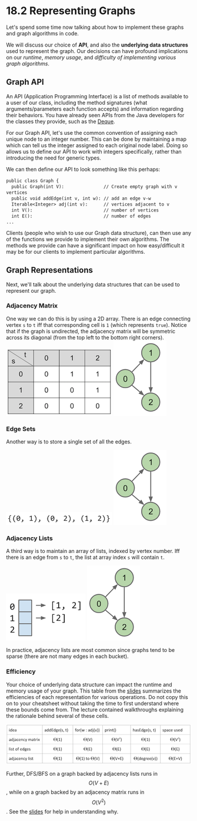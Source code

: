 # 18.2 Representing Graphs

Let's spend some time now talking about how to implement these graphs and graph algorithms in code.

We will discuss our choice of **API**, and also the **underlying data structures** used to represent the graph. Our decisions can have profound implications on our _runtime_, _memory usage_, and _difficulty of implementing various graph algorithms_.

## Graph API

An API \(Application Programming Interface\) is a list of methods available to a user of our class, including the method signatures \(what arguments/parameters each function accepts\) and information regarding their behaviors. You have already seen APIs from the Java developers for the classes they provide, such as the [Deque](https://docs.oracle.com/en/java/javase/11/docs/api/java.base/java/util/Deque.html).

For our Graph API, let's use the common convention of assigning each unique node to an integer number. This can be done by maintaining a map which can tell us the integer assigned to each original node label. Doing so allows us to define our API to work with integers specifically, rather than introducing the need for generic types.

We can then define our API to look something like this perhaps:

```text
public class Graph {
  public Graph(int V):               // Create empty graph with v vertices
  public void addEdge(int v, int w): // add an edge v-w
  Iterable<Integer> adj(int v):      // vertices adjacent to v
  int V():                           // number of vertices
  int E():                           // number of edges
...
```

Clients \(people who wish to use our Graph data structure\), can then use any of the functions we provide to implement their own algorithms. The methods we provide can have a significant impact on how easy/difficult it may be for our clients to implement particular algorithms.

## Graph Representations

Next, we'll talk about the underlying data structures that can be used to represent our graph.

### Adjacency Matrix

One way we can do this is by using a 2D array. There is an edge connecting vertex `s` to `t` iff that corresponding cell is `1` \(which represents `true`\). Notice that if the graph is undirected, the adjacency matrix will be symmetric across its diagonal \(from the top left to the bottom right corners\). ![](../.gitbook/assets/Screen%20Shot%202019-03-27%20at%201.58.11%20AM.png) ![](../.gitbook/assets/Screen%20Shot%202019-03-27%20at%202.03.44%20AM.png)

### Edge Sets

Another way is to store a single set of all the edges.

![](../.gitbook/assets/Screen%20Shot%202019-03-27%20at%202.03.36%20AM.png) ![](../.gitbook/assets/Screen%20Shot%202019-03-27%20at%202.03.44%20AM%20%282%29.png)

### Adjacency Lists

A third way is to maintain an array of lists, indexed by vertex number. Iff there is an edge from `s` to `t`, the list at array index `s` will contain `t`.

![](../.gitbook/assets/Screen%20Shot%202019-03-27%20at%202.05.55%20AM.png) ![](../.gitbook/assets/Screen%20Shot%202019-03-27%20at%202.03.44%20AM%20%281%29.png)

In practice, adjacency lists are most common since graphs tend to be sparse \(there are not many edges in each bucket\).

### Efficiency

Your choice of underlying data structure can impact the runtime and memory usage of your graph. This table from the [slides](https://docs.google.com/presentation/d/143WntPl7CG5Po3utVK0jYSA0Jd6XKppT5h1juWEWhUU/edit#slide=id.g54593997ea_0_422) summarizes the efficiencies of each representation for various operations. Do not copy this on to your cheatsheet without taking the time to first understand where these bounds come from. The lecture contained walkthroughs explaining the rationale behind several of these cells.

![](../.gitbook/assets/Screen%20Shot%202019-03-27%20at%202.09.01%20AM.png)

Further, DFS/BFS on a graph backed by adjacency lists runs in $$O(V+E)$$, while on a graph backed by an adjacency matrix runs in $$O(V^2)$$. See the [slides](https://docs.google.com/presentation/d/143WntPl7CG5Po3utVK0jYSA0Jd6XKppT5h1juWEWhUU/edit#slide=id.g128520644b_0_91) for help in understanding why.

